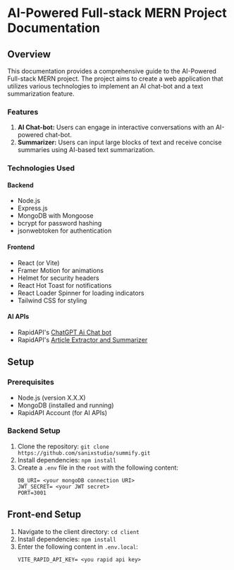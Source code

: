 # AI-Powered Full-stack MERN Project Documentation

## Overview

This documentation provides a comprehensive guide to the AI-Powered Full-stack MERN project. The project aims to create a web application that utilizes various technologies to implement an AI chat-bot and a text summarization feature.

### Features

1. **AI Chat-bot:** Users can engage in interactive conversations with an AI-powered chat-bot.
2. **Summarizer:** Users can input large blocks of text and receive concise summaries using AI-based text summarization.

### Technologies Used

#### Backend

- Node.js
- Express.js
- MongoDB with Mongoose
- bcrypt for password hashing
- jsonwebtoken for authentication

#### Frontend

- React (or Vite)
- Framer Motion for animations
- Helmet for security headers
- React Hot Toast for notifications
- React Loader Spinner for loading indicators
- Tailwind CSS for styling

#### AI APIs

- RapidAPI's [ChatGPT Ai Chat bot](https://rapidapi.com/yourdevmail/api/chatgpt-ai-chat-bot)
- RapidAPI's [Article Extractor and Summarizer](https://rapidapi.com/restyler/api/article-extractor-and-summarizer)

## Setup

### Prerequisites

- Node.js (version X.X.X)
- MongoDB (installed and running)
- RapidAPI Account (for AI APIs)

### Backend Setup

1. Clone the repository: `git clone https://github.com/sanixstudio/summify.git`
2. Install dependencies: `npm install`
3. Create a `.env` file in the `root` with the following content:
   ```
   DB_URI= <your mongoDB connection URI>
   JWT_SECRET= <your JWT secret>
   PORT=3001
   ```

## Front-end Setup

1. Navigate to the client directory: `cd client`
2. Install dependencies: `npm install`
3. Enter the following content in `.env.local`:
   ```
   VITE_RAPID_API_KEY= <you rapid api key>
   ```